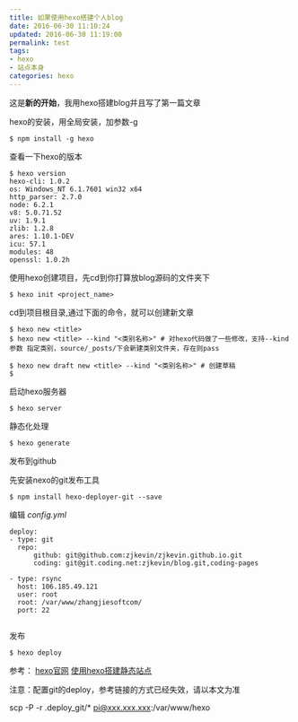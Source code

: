 ```yaml
---
title: 如果使用hexo搭建个人blog
date: 2016-06-30 11:10:24
updated: 2016-06-30 11:19:00
permalink: test
tags:
- hexo
- 站点本身
categories: hexo
---
```


这是**新的开始**，我用hexo搭建blog并且写了第一篇文章

hexo的安装，用全局安装，加参数-g
```{bash}
$ npm install -g hexo
```

查看一下hexo的版本
```{bash}
$ hexo version
hexo-cli: 1.0.2
os: Windows_NT 6.1.7601 win32 x64
http_parser: 2.7.0
node: 6.2.1
v8: 5.0.71.52
uv: 1.9.1
zlib: 1.2.8
ares: 1.10.1-DEV
icu: 57.1
modules: 48
openssl: 1.0.2h
```

使用hexo创建项目，先cd到你打算放blog源码的文件夹下
```{bash}
$ hexo init <project_name>
```

cd到项目根目录,通过下面的命令，就可以创建新文章
```{bash}
$ hexo new <title>
$ hexo new <title> --kind "<类别名称>" # 对hexo代码做了一些修改，支持--kind参数 指定类别，source/_posts/下会新建类别文件夹，存在则pass

$ hexo new draft new <title> --kind "<类别名称>" # 创建草稿
$ 
```

启动hexo服务器
```{bash}
$ hexo server
```

静态化处理
```{bash}
$ hexo generate
```

发布到github

先安装nexo的git发布工具
```{bash}
$ npm install hexo-deployer-git --save
```

编辑 _config.yml_
```{bash}
deploy:
- type: git
  repo:
      github: git@github.com:zjkevin/zjkevin.github.io.git
      coding: git@git.coding.net:zjkevin/blog.git,coding-pages

- type: rsync
  host: 106.185.49.121
  user: root
  root: /var/www/zhangjiesoftcom/
  port: 22


```

发布
```{bash}
$ hexo deploy
```

参考：
[hexo官网](https://hexo.io/)
[使用hexo搭建静态站点](http://blog.fens.me/hexo-blog-github/)

注意：配置git的deploy，参考链接的方式已经失效，请以本文为准


scp -P <port> -r .deploy_git/* pi@xxx.xxx.xxx:/var/www/hexo